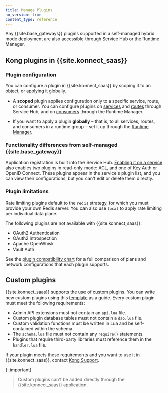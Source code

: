 ```yaml
---
title: Manage Plugins
no_version: true
content_type: reference
---
```


Any {{site.base_gateways}} plugins supported in a self-managed hybrid mode
deployment are also accessible through Service Hub or the Runtime Manager.

## Kong plugins in {{site.konnect_saas}}

### Plugin configuration

You can configure a plugin in {{site.konnect_saas}} by scoping it to an object,
or applying it globally.

* A **scoped** plugin applies configuration only to a specific service, route,
or consumer. You can configure plugins on
[services](/konnect/servicehub/enable-service-plugin) and
[routes](/konnect/servicehub/enable-route-plugin) through Service Hub, and on
[consumers](/konnect/runtime-manager/gateway-config)
through the Runtime Manager.

* If you want to apply a plugin **globally** &ndash; that is, to all services,
routes, and consumers in a runtime group &ndash; set it up through the
[Runtime Manager](/konnect/runtime-manager/gateway-config).

### Functionality differences from self-managed {{site.base_gateway}}

Application registration is built into the Service Hub.
[Enabling it on a service](/konnect/dev-portal/applications/enable-app-reg)
also enables two plugins in read-only mode: ACL, and one of Key Auth or OpenID
Connect. These plugins appear in the service's plugin list, and you can view their
configurations, but you can't edit or delete them directly.

### Plugin limitations

Rate limiting plugins default to the `redis` strategy, for which you must
provide your own Redis server. You can also use `local` to apply rate limiting
per individual data plane.

The following plugins are not available with {{site.konnect_saas}}:
* OAuth2 Authentication
* OAuth2 Introspection
* Apache OpenWhisk
* Vault Auth

See the [plugin compatibility chart](/konnect-platform/compatibility/plugins)
for a full comparison of plans and network configurations that each plugin
supports.

## Custom plugins

{{site.konnect_saas}} supports the use of custom plugins. You can write new custom plugins using this [template](https://github.com/Kong/kong-plugin) as a guide. Every custom plugin must meet the following requirements:

* Admin API extensions must not contain an `api.lua` file.
* Custom plugin database tables must not contain a `dao.lua` file.
* Custom validation functions must be written in Lua and be self-contained within the schema.
* The `schema.lua` file must not contain any `require()` statements.
* Plugins that require third-party libraries must reference them in the `handler.lua` file.

If your plugin meets these requirements and you want to use it in
{{site.konnect_saas}}, contact [Kong Support](https://support.konghq.com/).

{:.important}
> Custom plugins can't be added directly through the {{site.konnect_saas}} application.
